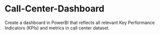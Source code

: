 # Call-Center-Dashboard
Create a dashboard in PowerBI that reflects all relevant Key Performance Indicators (KPIs) and metrics in call center dataset.
